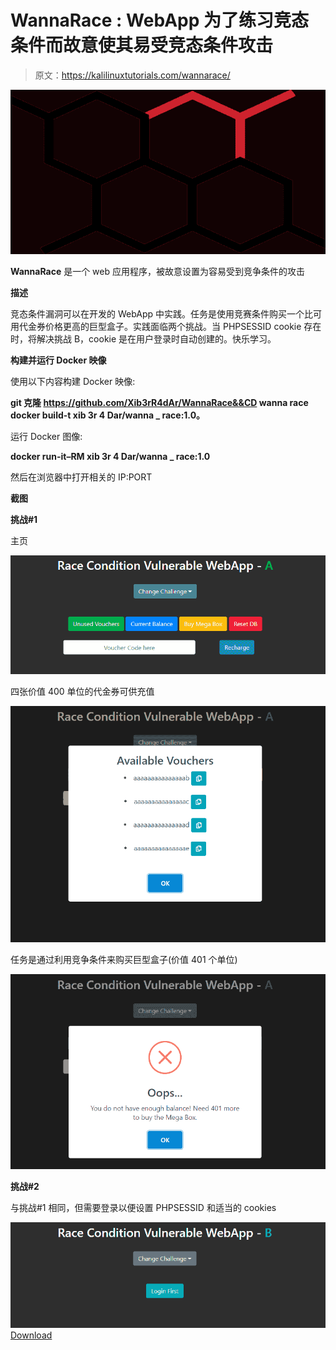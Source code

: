 # WannaRace : WebApp 为了练习竞态条件而故意使其易受竞态条件攻击

> 原文：<https://kalilinuxtutorials.com/wannarace/>

[![](img//c77f2738c8f9b8dfa635cf5ec287657d.png)](https://blogger.googleusercontent.com/img/a/AVvXsEjCUll-CAuSLOx5ZGbKGBoTZTBAlFHy5USAG0zBZY7LNTPFdUxnqOnqnv_GCkeUS_rLQJ54TrxOiQFcLRJ96GzUtjKYeiubf9IUPKJqfzp5GMg82UmLPZVR8TkvRD1rr64HR01ShU7u1z1fEVMc1u6ahM3mc8wWZImyWdIlVKuQE0a5PXezKQniEoFQ=s728)

**WannaRace** 是一个 web 应用程序，被故意设置为容易受到竞争条件的攻击

**描述**

竞态条件漏洞可以在开发的 WebApp 中实践。任务是使用竞赛条件购买一个比可用代金券价格更高的巨型盒子。实践面临两个挑战。当 PHPSESSID cookie 存在时，将解决挑战 B，cookie 是在用户登录时自动创建的。快乐学习。

**构建并运行 Docker 映像**

使用以下内容构建 Docker 映像:

**git 克隆 https://github.com/Xib3rR4dAr/WannaRace&&CD wanna race
docker build-t xib 3r 4 Dar/wanna _ race:1.0。**

运行 Docker 图像:

**docker run-it–RM xib 3r 4 Dar/wanna _ race:1.0**

然后在浏览器中打开相关的 IP:PORT

**截图**

**挑战#1**

主页

![](img//8dfd93c72e3253a5ae2aeab06de05f4c.png)

四张价值 400 单位的代金券可供充值

![](img//3de143942466cefb79e81d91e0cc21c9.png)

任务是通过利用竞争条件来购买巨型盒子(价值 401 个单位)

![](img//f57c457652efe6a355bd6088ed8755aa.png)

**挑战#2**

与挑战#1 相同，但需要登录以便设置 PHPSESSID 和适当的 cookies

![](img//c870fb3e4553e6aeffc4aeab54eaae47.png)[Download](https://github.com/Xib3rR4dAr/WannaRace)